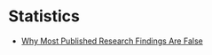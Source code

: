 # Statistics

- [Why Most Published Research Findings Are False](why-most-published-research-findings-are-false.md)
